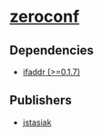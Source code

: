 # [zeroconf](https://pypi.org/project/zeroconf)

## Dependencies
- [ifaddr (>=0.1.7)](packages/i/ifaddr.md)



## Publishers
- [jstasiak](https://pypi.org/user/jstasiak)

